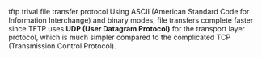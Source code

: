 tftp trival file transfer protocol
Using ASCII (American Standard Code for Information Interchange) and binary modes, file transfers complete faster since TFTP uses **UDP (User Datagram Protocol)** for the transport layer protocol, which is much simpler compared to the complicated TCP (Transmission Control Protocol).
